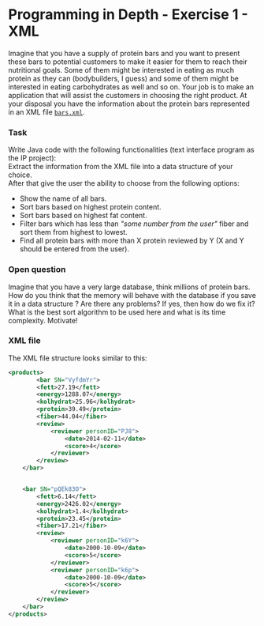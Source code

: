 # Programming in Depth - Exercise 1 - XML

Imagine that you have a supply of protein bars and you want to present these bars to potential customers to make it easier for them to reach their nutritional goals. Some of them might be interested in eating as much protein as they can (bodybuilders, I guess) and some of them might be interested in eating carbohydrates as well and so on. Your job is to make an application that will assist the customers in choosing the right product. At your disposal you have the information about the protein bars represented in an XML file [`bars.xml`](src/main/java/com/sda/pid/bars.xml).


### Task
Write Java code with the following functionalities (text interface program as the IP project):<br>
Extract the information from the XML file into a data structure of your choice.<br>
After that give the user the ability to choose from the following options:

<ul>
    <li>Show the name of all bars.</li>
    <li>Sort bars  based on highest protein content.</li>
    <li>Sort bars based on highest fat content.</li>
	<li>Filter bars which has less than <i>"some number from the user"</i> fiber and sort them from highest to lowest.</li>
    <li>Find all protein bars with more than X protein reviewed by Y (X and Y should be entered from the user).</li>
</ul>
  
### Open question<br>
Imagine that you have a very large database, think millions of protein bars. How do you think that the memory will behave with the database if you save it in a data structure ? Are there any problems? If yes, then how do we fix it?<br>
What is the best sort algorithm to be used here and what is its time complexity. Motivate!<br>


### XML file<br>
The XML file structure looks similar to this:
```xml
<products>
    	<bar SN="VyfdmYr">
		<fett>27.19</fett>
		<energy>1288.07</energy>
		<kolhydrat>25.96</kolhydrat>
		<protein>39.49</protein>
		<fiber>44.04</fiber>
		<review>
			<reviewer personID="PJ8">
				<date>2014-02-11</date>
				<score>4</score>
			</reviewer>   
		</review>
	</bar>


	<bar SN="pQEk83O">
		<fett>6.14</fett>
		<energy>2426.02</energy>
		<kolhydrat>1.4</kolhydrat>
		<protein>23.45</protein>
		<fiber>17.21</fiber>
		<review>
			<reviewer personID="k6Y">
				<date>2000-10-09</date>
				<score>5</score>
			</reviewer>
			<reviewer personID="k6p">
				<date>2000-10-09</date>
				<score>5</score>
			</reviewer>
		</review>
	</bar>   
</products>
```




